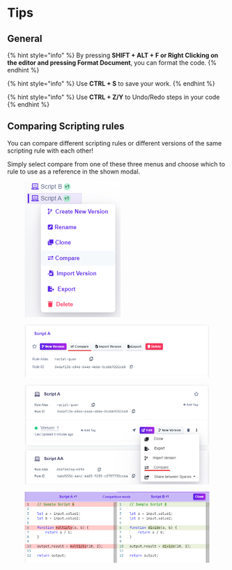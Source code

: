 # Tips

## General

{% hint style="info" %}
By pressing **SHIFT + ALT + F or Right Clicking on the editor and pressing Format Document**, you can format the code.
{% endhint %}

{% hint style="info" %}
Use **CTRL + S** to save your work.
{% endhint %}

{% hint style="info" %}
Use **CTRL + Z/Y** to Undo/Redo steps in your code
{% endhint %}

## Comparing Scripting rules

You can compare different scripting rules or different versions of the same scripting rule with each other!

Simply select compare from one of these three menus and choose which to rule to use as a reference in the shown modal.

<figure><img src="../.gitbook/assets/image (7) (1) (1).png" alt=""><figcaption></figcaption></figure>

<figure><img src="../.gitbook/assets/image (4) (1) (1).png" alt=""><figcaption></figcaption></figure>

<figure><img src="../.gitbook/assets/image (6) (1) (1).png" alt=""><figcaption></figcaption></figure>

<figure><img src="../.gitbook/assets/image (1) (2).png" alt=""><figcaption></figcaption></figure>
